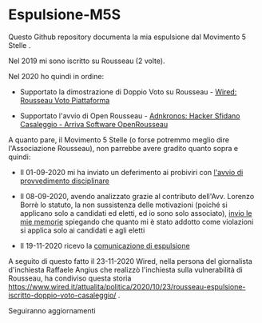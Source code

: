 # Espulsione-M5S

Questo Github repository documenta la mia espulsione dal Movimento 5 Stelle .

Nel 2019 mi sono iscritto su Rousseau (2 volte).

Nel 2020 ho quindi in ordine:

- Supportato la dimostrazione di Doppio Voto su Rousseau - [Wired: Rousseau Voto Piattaforma](https://www.wired.it/attualita/politica/2020/08/19/rousseau-voto-piattaforma/)

- Supportato l'avvio di Open Rousseau - [Adnkronos: Hacker Sfidano Casaleggio - Arriva Software OpenRousseau](https://www.adnkronos.com/fatti/politica/2020/10/01/hacker-sfidano-casaleggio-arriva-software-open-rousseau_xhpY4FGXMdkxXNWyHW75xN.html)

A quanto pare, il Movimento 5 Stelle (o forse potremmo meglio dire l'Associazione Rousseau), non parrebbe avere gradito quanto sopra e quindi:

- Il 01-09-2020 mi ha inviato un deferimento ai probiviri con [l'avvio di provvedimento disciplinare](https://github.com/fpietrosanti/Espulsione-M5S/blob/main/01_09_2020_Avvio%20di%20procedimento%20nei%20confronti%20di%20Fabio%20Pietrosanti.pdf)

- Il 08-09-2020, avendo analizzato grazie al contributo dell'Avv. Lorenzo Borrè lo statuto, la non sussistenza delle motivazioni (poiché si applicano solo a candidati ed eletti, ed io sono solo associato), [invio le mie memorie](https://github.com/fpietrosanti/Espulsione-M5S/blob/main/08_09_2020_Pietrosanti-memoria-probiviri.pdf) spiegando che quanto mi è stato addotto come violazioni si applica solo ai candidati e agli eletti

- Il 19-11-2020 ricevo la [comunicazione di espulsione](https://github.com/fpietrosanti/Espulsione-M5S/blob/main/19_11_2020_delibera%20provvedimento%20di%20Fabio%20Pietrosanti.pdf)

A seguito di questo fatto il 23-11-2020 Wired, nella persona del giornalista d'inchiesta Raffaele Angius che realizzò l'inchiesta sulla vulnerabilità di Rousseau, ha condiviso questa storia https://www.wired.it/attualita/politica/2020/10/23/rousseau-espulsione-iscritto-doppio-voto-casaleggio/ .

Seguiranno aggiornamenti
